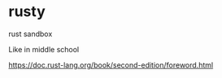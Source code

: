 # rusty
rust sandbox

Like in middle school

https://doc.rust-lang.org/book/second-edition/foreword.html

